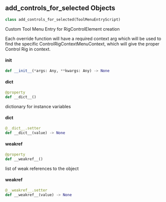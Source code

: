 ## add_controls_for_selected Objects

```python
class add_controls_for_selected(ToolMenuEntryScript)
```

Custom Tool Menu Entry for RigControlElement creation

Each override function will have a required context arg which will be used to find the
specific ControlRigContextMenuContext, which will give the proper Control Rig in context.

<a id="unreal.add_controls_for_selected.__init__"></a>

#### __init__

```python
def __init__(*args: Any, **kwargs: Any) -> None
```

<a id="unreal.add_controls_for_selected.__dict__"></a>

#### __dict__

```python
@property
def __dict__()
```

dictionary for instance variables

<a id="unreal.add_controls_for_selected.__dict__"></a>

#### __dict__

```python
@__dict__.setter
def __dict__(value) -> None
```

<a id="unreal.add_controls_for_selected.__weakref__"></a>

#### __weakref__

```python
@property
def __weakref__()
```

list of weak references to the object

<a id="unreal.add_controls_for_selected.__weakref__"></a>

#### __weakref__

```python
@__weakref__.setter
def __weakref__(value) -> None
```

<a id="unreal.add_null_above_selected"></a>